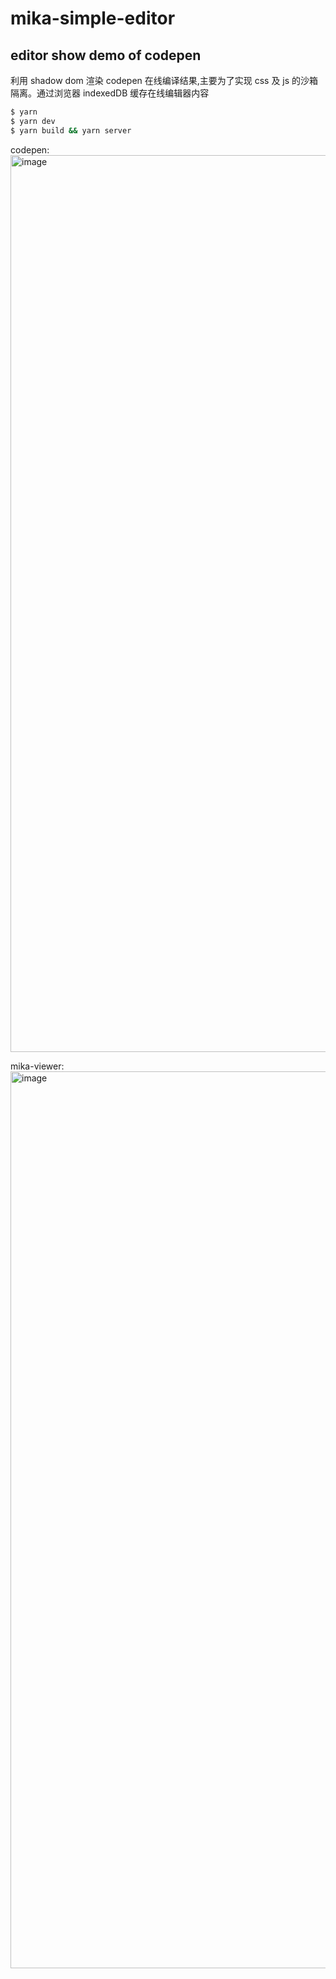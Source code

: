 # mika-simple-editor

## editor show demo of codepen

利用 shadow dom 渲染 codepen 在线编译结果,主要为了实现 css 及 js 的沙箱隔离。通过浏览器 indexedDB 缓存在线编辑器内容

```bash
$ yarn
$ yarn dev
$ yarn build && yarn server

```
codepen:<img width="1435" alt="image" src="https://github.com/user-attachments/assets/0c1c874d-8ab2-47c0-ad91-2855ce5563f5">

mika-viewer:<img width="1435" alt="image" src="https://github.com/user-attachments/assets/ad83b1fb-5d41-4df4-8d0b-a4c6bc301014">

